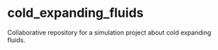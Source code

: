 # cold_expanding_fluids
Collaborative repository for a simulation project about cold expanding fluids.
